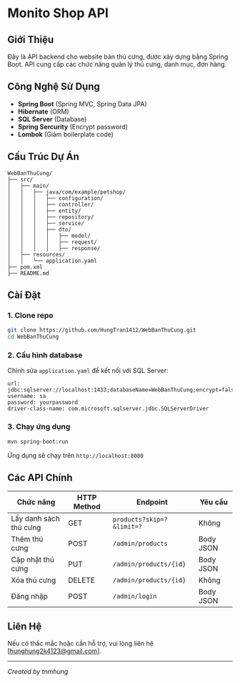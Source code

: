 # Monito Shop API

## Giới Thiệu
Đây là API backend cho website bán thú cưng, được xây dựng bằng Spring Boot. API cung cấp các chức năng quản lý thú cưng, danh mục, đơn hàng.

## Công Nghệ Sử Dụng
- **Spring Boot** (Spring MVC, Spring Data JPA)
- **Hibernate** (ORM)
- **SQL Server** (Database)
- **Spring Sercurity** (Encrypt password)
- **Lombok** (Giảm boilerplate code)

## Cấu Trúc Dự Án
```
WebBanThuCung/
├── src/
│   ├── main/
│   │   ├── java/com/example/petshop/
│   │   │   ├── configuration/
│   │   │   ├── controller/
│   │   │   ├── entity/
│   │   │   ├── repository/
│   │   │   ├── service/
│   │   │   ├── dto/
│   │   │   │   ├── model/
│   │   │   │   ├── request/
│   │   │   │   ├── response/
│   ├── resources/
│   │   └── application.yaml
├── pom.xml
├── README.md
```

## Cài Đặt
### 1. Clone repo
```sh
git clone https://github.com/HungTran1412/WebBanThuCung.git
cd WebBanThuCung
```

### 2. Cấu hình database
Chỉnh sửa `application.yaml` để kết nối với SQL Server:
```properties
url: jdbc:sqlserver://localhost:1433;databaseName=WebBanThuCung;encrypt=false
username: sa
password: yourpassword
driver-class-name: com.microsoft.sqlserver.jdbc.SQLServerDriver
```

### 3. Chạy ứng dụng
```sh
mvn spring-boot:run
```
Ứng dụng sẽ chạy trên `http://localhost:8080`

## Các API Chính
| Chức năng          | HTTP Method | Endpoint                  | Yêu cầu |
|--------------------|------------|---------------------------|---------|
| Lấy danh sách thú cưng | GET        | `products?skip=?&limit=?` | Không |
| Thêm thú cưng      | POST       | `/admin/products`         | Body JSON |
| Cập nhật thú cưng  | PUT        | `/admin/products/{id}`          | Body JSON |
| Xóa thú cưng       | DELETE     | `/admin/products/{id}`          | Không |
| Đăng nhập         | POST       | `/admin/login`         | Body JSON |

## Liên Hệ
Nếu có thắc mắc hoặc cần hỗ trợ, vui lòng liên hệ [hunghung2k4123@gmail.com].

---

*Created by tnmhung*

